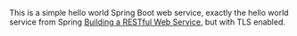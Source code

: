 This is a simple hello world Spring Boot web service, exactly the hello world service from Spring [Building a RESTful Web Service](https://spring.io/guides/gs/rest-service/), but with TLS enabled.


